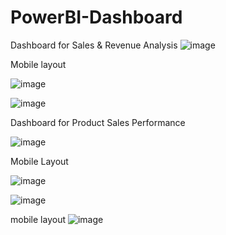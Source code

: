 # PowerBI-Dashboard
Dashboard for Sales &amp; Revenue Analysis
![image](https://github.com/user-attachments/assets/9683a9ac-00ee-4d36-a841-4d6531a30ed3)


Mobile layout

![image](https://github.com/user-attachments/assets/364e869c-ff1f-45fe-8199-2a3aa77c1ac7)

![image](https://github.com/user-attachments/assets/33da907a-d684-47f7-a793-d42daaccdc88)

Dashboard for Product Sales Performance

![image](https://github.com/user-attachments/assets/ba076627-c75d-4a6b-ab09-230f43edbfe2)

Mobile Layout

![image](https://github.com/user-attachments/assets/82a186d0-e375-46f5-8f12-c94429b0771f)

![image](https://github.com/user-attachments/assets/3e570a59-3db9-4d00-a34e-7b5e11031142)

mobile layout
![image](https://github.com/user-attachments/assets/7da4a7c2-f168-44f7-b650-994707a3b509)



